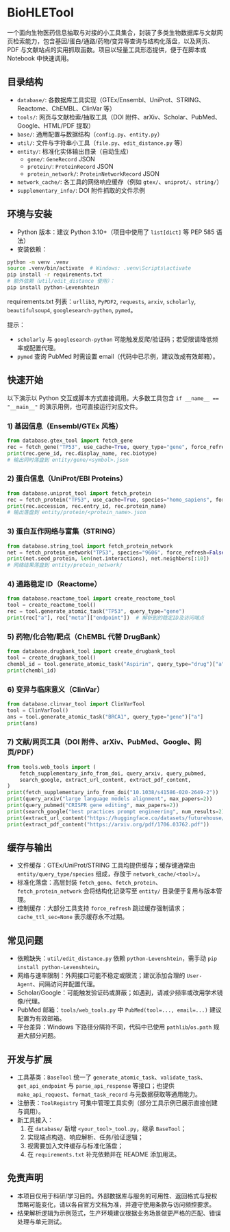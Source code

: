 # BioHLETool

一个面向生物医药信息抽取与对接的小工具集合，封装了多类生物数据库与文献网页检索能力，包含基因/蛋白/通路/药物/变异等查询与结构化落盘，以及网页、PDF 与文献站点的实用抓取函数。项目以轻量工具形态提供，便于在脚本或 Notebook 中快速调用。


## 目录结构
- `database/`: 各数据库工具实现（GTEx/Ensembl、UniProt、STRING、Reactome、ChEMBL、ClinVar 等）
- `tools/`: 网页与文献检索/抽取工具（DOI 附件、arXiv、Scholar、PubMed、Google、HTML/PDF 提取）
- `base/`: 通用配置与数据结构（`config.py`、`entity.py`）
- `util/`: 文件与字符串小工具（`file.py`、`edit_distance.py` 等）
- `entity/`: 标准化实体输出目录（自动生成）
  - `gene/`: `GeneRecord` JSON
  - `protein/`: `ProteinRecord` JSON
  - `protein_network/`: `ProteinNetworkRecord` JSON
- `network_cache/`: 各工具的网络响应缓存（例如 `gtex/`、`uniprot/`、`string/`）
- `supplementary_info/`: DOI 附件抓取的文件示例

## 环境与安装
- Python 版本：建议 Python 3.10+（项目中使用了 `list[dict]` 等 PEP 585 语法）
- 安装依赖：

```bash
python -m venv .venv
source .venv/bin/activate  # Windows: .venv\Scripts\activate
pip install -r requirements.txt
# 额外依赖（util/edit_distance 使用）：
pip install python-Levenshtein
```

requirements.txt 列表：`urllib3`, `PyPDF2`, `requests`, `arxiv`, `scholarly`, `beautifulsoup4`, `googlesearch-python`, `pymed`。

提示：
- `scholarly` 与 `googlesearch-python` 可能触发反爬/验证码；若受限请降低频率或配置代理。
- `pymed` 查询 PubMed 时需设置 email（代码中已示例，建议改成有效邮箱）。

## 快速开始
以下演示以 Python 交互或脚本方式直接调用。大多数工具包含 `if __name__ == "__main__"` 的演示用例，也可直接运行对应文件。

### 1) 基因信息（Ensembl/GTEx 风格）
```python
from database.gtex_tool import fetch_gene
rec = fetch_gene("TP53", use_cache=True, query_type="gene", force_refresh=False)
print(rec.gene_id, rec.display_name, rec.biotype)
# 输出同时落盘到 entity/gene/<symbol>.json
```

### 2) 蛋白信息（UniProt/EBI Proteins）
```python
from database.uniprot_tool import fetch_protein
rec = fetch_protein("TP53", use_cache=True, species="homo_sapiens", force_refresh=False)
print(rec.accession, rec.entry_id, rec.protein_name)
# 输出落盘到 entity/protein/<protein_name>.json
```

### 3) 蛋白互作网络与富集（STRING）
```python
from database.string_tool import fetch_protein_network
net = fetch_protein_network("TP53", species="9606", force_refresh=False, min_score=0.6)
print(net.seed_protein, len(net.interactions), net.neighbors[:10])
# 网络结果落盘到 entity/protein_network/
```

### 4) 通路稳定 ID（Reactome）
```python
from database.reactome_tool import create_reactome_tool
tool = create_reactome_tool()
rec = tool.generate_atomic_task("TP53", query_type="gene")
print(rec["a"], rec["meta"]["endpoint"])  # 解析到的稳定ID及访问端点
```

### 5) 药物/化合物/靶点（ChEMBL 代替 DrugBank）
```python
from database.drugbank_tool import create_drugbank_tool
tool = create_drugbank_tool()
chembl_id = tool.generate_atomic_task("Aspirin", query_type="drug")["a"]
print(chembl_id)
```

### 6) 变异与临床意义（ClinVar）
```python
from database.clinvar_tool import ClinVarTool
tool = ClinVarTool()
ans = tool.generate_atomic_task("BRCA1", query_type="gene")["a"]
print(ans)
```

### 7) 文献/网页工具（DOI 附件、arXiv、PubMed、Google、网页/PDF）
```python
from tools.web_tools import (
    fetch_supplementary_info_from_doi, query_arxiv, query_pubmed,
    search_google, extract_url_content, extract_pdf_content,
)
print(fetch_supplementary_info_from_doi("10.1038/s41586-020-2649-2"))
print(query_arxiv("large language models alignment", max_papers=2))
print(query_pubmed("CRISPR gene editing", max_papers=2))
print(search_google("best practices prompt engineering", num_results=2))
print(extract_url_content("https://huggingface.co/datasets/futurehouse/hle-gold-bio-chem"))
print(extract_pdf_content("https://arxiv.org/pdf/1706.03762.pdf"))
```

## 缓存与输出
- 文件缓存：GTEx/UniProt/STRING 工具均提供缓存；缓存键通常由 `entity/query_type/species` 组成，存放于 `network_cache/<tool>/`。
- 标准化落盘：高层封装 `fetch_gene`、`fetch_protein`、`fetch_protein_network` 会将结构化记录写至 `entity/` 目录便于复用与版本管理。
- 控制缓存：大部分工具支持 `force_refresh` 跳过缓存强制请求；`cache_ttl_sec=None` 表示缓存永不过期。

## 常见问题
- 依赖缺失：`util/edit_distance.py` 依赖 `python-Levenshtein`，需手动 `pip install python-Levenshtein`。
- 网络与速率限制：外网接口可能不稳定或限流；建议添加合理的 `User-Agent`、间隔访问并配置代理。
- Scholar/Google：可能触发验证码或屏蔽；如遇到，请减少频率或改用学术镜像/代理。
- PubMed 邮箱：`tools/web_tools.py` 中 `PubMed(tool=..., email=...)` 建议配置为有效邮箱。
- 平台差异：Windows 下路径分隔符不同，代码中已使用 `pathlib`/`os.path` 规避大部分问题。

## 开发与扩展
- 工具基类：`BaseTool` 统一了 `generate_atomic_task`、`validate_task`、`get_api_endpoint` 与 `parse_api_response` 等接口；也提供 `make_api_request`、`format_task_record` 与元数据获取等通用能力。
- 注册表：`ToolRegistry` 可集中管理工具实例（部分工具示例已展示直接创建与调用）。
- 新工具接入：
  1. 在 `database/` 新增 `<your_tool>_tool.py`，继承 `BaseTool`；
  2. 实现端点构造、响应解析、任务/验证逻辑；
  3. 视需要加入文件缓存与标准化落盘；
  4. 在 `requirements.txt` 补充依赖并在 README 添加用法。

## 免责声明
- 本项目仅用于科研/学习目的。外部数据库与服务的可用性、返回格式与授权策略可能变化，请以各自官方文档为准，并遵守使用条款与访问频控要求。
- 结果解析逻辑为示例范式，生产环境建议根据业务场景做更严格的匹配、错误处理与单元测试。

